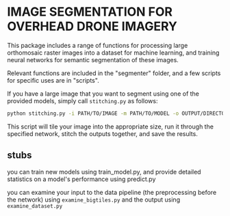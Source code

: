 # IMAGE SEGMENTATION FOR OVERHEAD DRONE IMAGERY

This package includes a range of functions for processing large orthomosaic raster images into a dataset for machine learning, and training neural networks for semantic segmentation of these images.

Relevant functions are included in the "segmenter" folder, and a few scripts for specific uses are in "scripts".

If you have a large image that you want to segment using one of the provided models, simply call `stitching.py` as follows:

```bash
python stitching.py -i PATH/TO/IMAGE -m PATH/TO/MODEL -o OUTPUT/DIRECTORY
```

This script will tile your image into the appropriate size, run it through the specified network, stitch the outputs together, and save the results.

## stubs

you can train new models using train_model.py, and provide detailed statistics on a model's performance using predict.py

you can examine your input to the data pipeline (the preprocessing before the network) using `examine_bigtiles.py` and the output using `examine_dataset.py`
